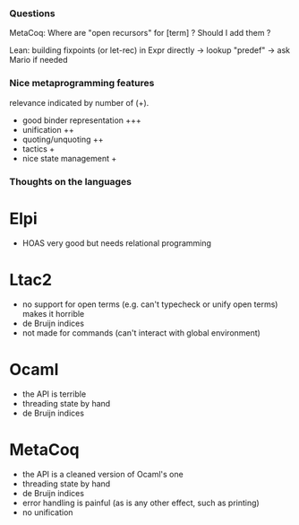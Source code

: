 ### Questions

MetaCoq: Where are "open recursors" for [term] ? Should I add them ?

Lean: building fixpoints (or let-rec) in Expr directly 
  -> lookup "predef"
  -> ask Mario if needed

### Nice metaprogramming features

relevance indicated by number of (+).
- good binder representation +++
- unification ++
- quoting/unquoting ++
- tactics +
- nice state management +

### Thoughts on the languages

# Elpi 
- HOAS very good but needs relational programming

# Ltac2
- no support for open terms (e.g. can't typecheck or unify open terms) makes it horrible
- de Bruijn indices
- not made for commands (can't interact with global environment)

# Ocaml
- the API is terrible
- threading state by hand
- de Bruijn indices

# MetaCoq
- the API is a cleaned version of Ocaml's one
- threading state by hand     
- de Bruijn indices
- error handling is painful (as is any other effect, such as printing)
- no unification
